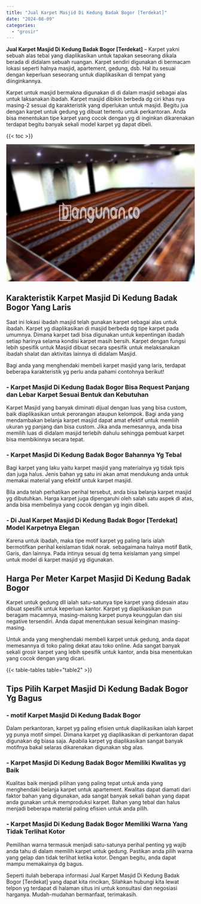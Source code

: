```yaml
---
title: "Jual Karpet Masjid Di Kedung Badak Bogor [Terdekat]"
date: "2024-08-09"
categories: 
  - "grosir"
---
```


**Jual Karpet Masjid Di Kedung Badak Bogor \[Terdekat\]** – Karpet yakni sebuah alas tebal yang diaplikasikan untuk tapakan seseorang dikala berada di didalam sebuah ruangan. Karpet sendiri digunakan di bermacam lokasi seperti halnya masjid, apartement, gedung, dsb. Hal itu sesuai dengan keperluan seseorang untuk diaplikasikan di tempat yang diinginkannya.

Karpet untuk masjid bermakna digunakan di di dalam masjid sebagai alas untuk laksanakan ibadah. Karpet masjid dibikin berbeda dg ciri khas nya masing-2 sesuai dg karakteristik yang diperlukan untuk masjid. Begitu jua dengan karpet untuk gedung yg dibuat tertentu untuk perkantoran. Anda bisa menentukan tipe karpet yang cocok dengan yg di inginkan dikarenakan terdapat begitu banyak sekali model karpet yg dapat dibeli.

{{< toc >}}

![Jual Karpet Masjid Di Kedung Badak Bogor [Terdekat]](/images/grosir-karpet-murah-71.png)

## Karakteristik Karpet Masjid Di Kedung Badak Bogor Yang Laris

Saat ini lokasi ibadah masjid telah gunakan karpet sebagai alas untuk ibadah. Karpet yg diaplikasikan di masjid berbeda dg tipe karpet pada umumnya. Dimana karpet tadi bisa digunakan untuk kepentingan ibadah setiap harinya selama kondisi karpet masih bersih. Karpet dengan fungsi lebih spesifik untuk Masjid dibuat secara spesifik untuk melaksanakan ibadah shalat dan aktivitas lainnya di didalam Masjid.

Bagi anda yang menghendaki membeli karpet masjid yang laris, terdapat beberapa karakteristik yg perlu anda pahami contohnya berikut!

### \- Karpet Masjid Di Kedung Badak Bogor Bisa Request Panjang dan Lebar Karpet Sesuai Bentuk dan Kebutuhan

Karpet Masjid yang banyak diminati dijual dengan luas yang bisa custom, baik diaplikasikan untuk perorangan ataupun kelompok. Bagi anda yang mendambakan belanja karpet masjid dapat amat efektif untuk memliih ukuran yg panjang dan bisa custom. Jika anda memesannya, anda bisa memilih luas di didalam masjid terlebih dahulu sehingga pembuat karpet bisa membikinnya secara tepat.

### \- Karpet Masjid Di Kedung Badak Bogor Bahannya Yg Tebal

Bagi karpet yang laku yaitu karpet masjid yang materialnya yg tidak tipis dan juga halus. Jenis bahan yg satu ini akan amat mendukung anda untuk memakai material yang efektif untuk karpet masjid.

Bila anda telah perhatikan perihal tersebut, anda bisa belanja karpet masjid yg dibutuhkan. Harga karpet juga dipengaruhi oleh salah satu aspek di atas, anda bisa membelinya yang cocok dengan yg ingin dibeli.

### \- Di Jual Karpet Masjid Di Kedung Badak Bogor \[Terdekat\] Model Karpetnya Elegan

Karena untuk ibadah, maka tipe motif karpet yg paling laris ialah bermotifkan perihal keislaman tidak norak. sebagaimana halnya motif Batik, Garis, dan lainnya. Pada intinya sesuai dg tema keislaman yang simpel untuk model di karpet masjid yg digunakan.

## Harga Per Meter Karpet Masjid Di Kedung Badak Bogor

Karpet untuk gedung dll ialah satu-satunya tipe karpet yang didesain atau dibuat spesifik untuk keperluan kantor. Karpet yg diaplikasikan pun beragam macamnya, masing-maisng karpet punya keunggulan dan sisi negative tersendiri. Anda dapat menentukan sesuai keinginan masing-masing.

Untuk anda yang menghendaki membeli karpet untuk gedung, anda dapat memesannya di toko paling dekat atau toko online. Ada sangat banyak sekali grosir karpet yang lebih spesifik untuk kantor, anda bisa menentukan yang cocok dengan yang dicari.

{{< table-tables table="table2" >}}

## Tips Pilih Karpet Masjid Di Kedung Badak Bogor Yg Bagus

### \- motif Karpet Masjid Di Kedung Badak Bogor

Dalam perkantoran, karpet yg paling efisien untuk diaplikasikan ialah karpet yg punya motif simpel. Dimana karpet yg diaplikasikan di perkantoran dapat digunakan dg biasa saja. Apabila karpet yg diaplikasikan sangat banyak motifnya bakal selaras dikarenakan digunakan sbg alas.

### \- Karpet Masjid Di Kedung Badak Bogor Memiliki Kwalitas yg Baik

Kualitas baik menjadi pilihan yang paling tepat untuk anda yang menghendaki belanja karpet untuk apartement. Kwalitas dapat diamati dari faktor bahan yang digunakan, ada sangat banyak sekali bahan yang dapat anda gunakan untuk memproduksi karpet. Bahan yang tebal dan halus menjadi beberapa material paling efisien untuk anda pilih.

### \- Karpet Masjid Di Kedung Badak Bogor Memiliki Warna Yang Tidak Terlihat Kotor

Pemilihan warna termasuk menjadi satu-satunya perihal penting yg wajib anda tahu di dalam memilih karpet untuk gedung. Pastikan anda pilih warna yang gelap dan tidak terlihat ketika kotor. Dengan begitu, anda dapat mampu memakainya dg bagus.

Seperti itulah beberapa informasi Jual Karpet Masjid Di Kedung Badak Bogor \[Terdekat\] yang dapat kita rincikan, Silahkan hubungi kita lewat telpon yg terdapat di halaman situs ini untuk konsultasi dan negosiasi harganya. Mudah-mudahan bermanfaat, terimakasih.
